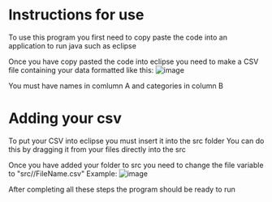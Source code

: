 # Instructions for use
To use this program you first need to copy paste the code into an application to run java such as eclipse

Once you have copy pasted the code into eclipse you need to make a CSV file containing your data formatted like this:
![image](https://github.com/user-attachments/assets/90fa0b3d-8bca-454e-9cf7-0b4c0e58b39b)

You must have names in comlumn A and categories in column B

# Adding your csv
To put your CSV into eclipse you must insert it into the src folder
You can do this by dragging it from your files directly into the src

Once you have added your folder to src you need to change the file variable to "src//FileName.csv"
Example: ![image](https://github.com/user-attachments/assets/8584d13c-cfe4-4658-bab9-e78aefe66ca0)


After completing all these steps the program should be ready to run
